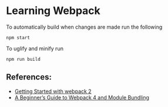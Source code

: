 # Learning Webpack

To automatically build when changes are made run the following

```
npm start
```

To uglify and minify run

```
npm run build
```

## References: 

- [Getting Started with webpack 2](https://blog.madewithenvy.com/getting-started-with-webpack-2-ed2b86c68783)
- [A Beginner’s Guide to Webpack 4 and Module Bundling](https://www.sitepoint.com/beginners-guide-webpack-module-bundling)

